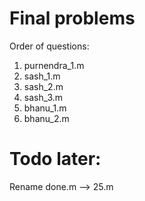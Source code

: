 # Final problems
Order of questions:
1. purnendra_1.m
2. sash_1.m
3. sash_2.m
4. sash_3.m
5. bhanu_1.m
6. bhanu_2.m
# Todo later:
Rename done.m --> 25.m
